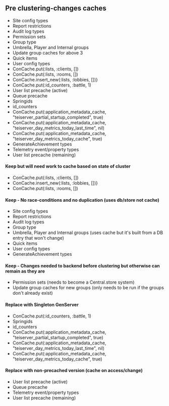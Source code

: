 ## Pre clustering-changes caches
- Site config types
- Report restrictions
- Audit log types
- Permission sets
- Group type
- Umbrella, Player and Internal groups
- Update group caches for above 3
- Quick items
- User config types
- ConCache.put(:lists, :clients, [])
- ConCache.put(:lists, :rooms, [])
- ConCache.insert_new(:lists, :lobbies, [])}
- ConCache.put(:id_counters, :battle, 1)
- User list precache (active)
- Queue precache
- Springids
- id_counters
- ConCache.put(:application_metadata_cache, "teiserver_partial_startup_completed", true)
- ConCache.put(:application_metadata_cache, "teiserver_day_metrics_today_last_time", nil)
- ConCache.put(:application_metadata_cache, "teiserver_day_metrics_today_cache", true)
- GenerateAchievement types
- Telemetry event/property types
- User list precache (remaining)

#### Keep but will need work to cache based on state of cluster
- ConCache.put(:lists, :clients, [])
- ConCache.insert_new(:lists, :lobbies, [])}
- ConCache.put(:lists, :rooms, [])

#### Keep - No race-conditions and no duplication (uses db/store not cache)
- Site config types
- Report restrictions
- Audit log types
- Group type
- Umbrella, Player and Internal groups (uses cache but it's built from a DB entry that won't change)
- Quick items
- User config types
- GenerateAchievement types

#### Keep - Changes needed to backend before clustering but otherwise can remain as they are
- Permission sets (needs to become a Central.store system)
- Update group caches for new groups (only needs to be run if the groups don't already exist)

#### Replace with Singleton GenServer
- ConCache.put(:id_counters, :battle, 1)
- Springids
- id_counters
- ConCache.put(:application_metadata_cache, "teiserver_partial_startup_completed", true)
- ConCache.put(:application_metadata_cache, "teiserver_day_metrics_today_last_time", nil)
- ConCache.put(:application_metadata_cache, "teiserver_day_metrics_today_cache", true)

#### Replace with non-precached version (cache on access/change)
- User list precache (active)
- Queue precache
- Telemetry event/property types
- User list precache (remaining)
